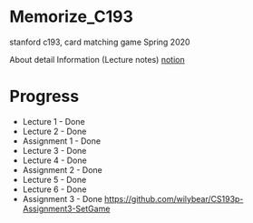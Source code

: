 # Memorize_C193
stanford c193, card matching game Spring 2020

About detail Information (Lecture notes)
<a href=https://www.notion.so/wilybear/IOS-Dev-e2ea6af18f28434d9ea9773fa274586a> notion </a>

# Progress

- Lecture 1 - Done
- Lecture 2 - Done
- Assignment 1 - Done
- Lecture 3 - Done
- Lecture 4 - Done
- Assignment 2 - Done
- Lecture 5 - Done
- Lecture 6 - Done
- Assignment 3 - Done https://github.com/wilybear/CS193p-Assignment3-SetGame
